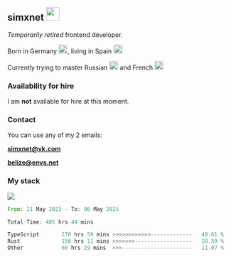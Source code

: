 <h2>simxnet <img src="https://cdn.discordapp.com/emojis/1337632276615266417.webp?size=96&animated=true" width="30" /></h2>
<p><em>Temporarily retired</em> frontend developer.</p>
<p>Born in Germany <img src="https://flagsapi.com/BE/flat/64.png" width="20" />, living in Spain <img src="https://flagsapi.com/ES/flat/64.png" width="20" /></p>
<p>Currently trying to master Russian <img src="https://flagsapi.com/RU/flat/64.png" width="20" /> and French <img src="https://flagsapi.com/FR/flat/64.png" width="20" /></p>

### Availability for hire
<p>I am <strong>not</strong> available for hire at this moment.</p>

### Contact
You can use any of my 2 emails:

**simxnet@vk.com**

**belize@envs.net**

### My stack
![](https://skillicons.dev/icons?i=git,docker,neovim,typescript,javascript,rust,react,remix,nextjs,prisma,postgresql,mysql,sqlite)

<!--START_SECTION:waka-->

```rust
From: 21 May 2023 - To: 06 May 2025

Total Time: 485 hrs 44 mins

TypeScript       270 hrs 59 mins >>>>>>>>>>>>-------------   49.61 %
Rust             156 hrs 11 mins >>>>>>>------------------   28.59 %
Other            60 hrs 29 mins  >>>----------------------   11.07 %
```

<!--END_SECTION:waka-->

